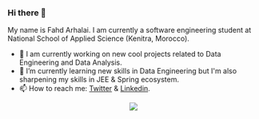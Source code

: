 ### Hi there 👋

<!--
**fahdarhalai/fahdarhalai** is a ✨ _special_ ✨ repository because its `README.md` (this file) appears on your GitHub profile.

Here are some ideas to get you started:

- 🔭 I’m currently working on ...
- 🌱 I’m currently learning ...
- 👯 I’m looking to collaborate on ...
- 🤔 I’m looking for help with ...
- 💬 Ask me about ...
- 📫 How to reach me: ...
- 😄 Pronouns: ...
- ⚡ Fun fact: ...
-->

My name is Fahd Arhalai. I am currently a software engineering student at National School of Applied Science (Kenitra, Morocco).
- 🔭 I am currently working on new cool projects related to Data Engineering and Data Analysis.
- 🌱 I’m currently learning new skills in Data Engineering but I'm also sharpening my skills in JEE & Spring ecosystem.
- 📫 How to reach me: [Twitter](https://twitter.com/fahd_arhalai) & [Linkedin](https://www.linkedin.com/in/fahdarhalai/).

<p align="center">
  <a href="https://github.com/anuraghazra/github-readme-stats">
    <img align="center" src="https://github-readme-stats.vercel.app/api?username=fahdarhalai&show_icons=true&theme=radical" />
  </a>
</p>
